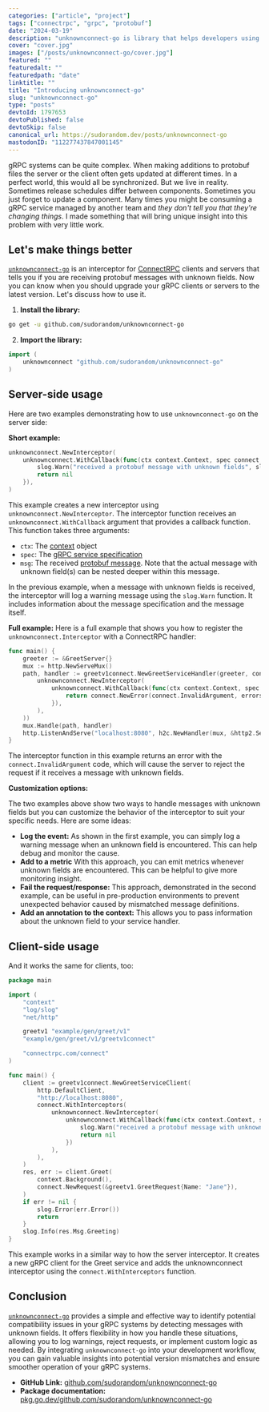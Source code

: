 ```yaml
---
categories: ["article", "project"]
tags: ["connectrpc", "grpc", "protobuf"]
date: "2024-03-19"
description: "unknownconnect-go is library that helps developers using gRPC identify compatibility issues caused by mismatched message definitions."
cover: "cover.jpg"
images: ["/posts/unknownconnect-go/cover.jpg"]
featured: ""
featuredalt: ""
featuredpath: "date"
linktitle: ""
title: "Introducing unknownconnect-go"
slug: "unknownconnect-go"
type: "posts"
devtoId: 1797653
devtoPublished: false
devtoSkip: false
canonical_url: https://sudorandom.dev/posts/unknownconnect-go
mastodonID: "112277437847001145"
---
```


gRPC systems can be quite complex. When making additions to protobuf files the server or the client often gets updated at different times. In a perfect world, this would all be synchronized. But we live in reality. Sometimes release schedules differ between components. Sometimes you just forget to update a component. Many times you might be consuming a gRPC service managed by another team and *they don't tell you that they're changing things*. I made something that will bring unique insight into this problem with very little work.

## Let's make things better

[`unknownconnect-go`](https://github.com/sudorandom/unknownconnect-go/) is an interceptor for [ConnectRPC](https://connectrpc.com/) clients and servers that tells you if you are receiving protobuf messages with unknown fields. Now you can know when you should upgrade your gRPC clients or servers to the latest version. Let's discuss how to use it.

1. **Install the library:**

```bash
go get -u github.com/sudorandom/unknownconnect-go
```

2. **Import the library:**

```go
import (
    unknownconnect "github.com/sudorandom/unknownconnect-go"
)
```

## Server-side usage

Here are two examples demonstrating how to use `unknownconnect-go` on the server side:

**Short example:**

```go
unknownconnect.NewInterceptor(
    unknownconnect.WithCallback(func(ctx context.Context, spec connect.Spec, msg proto.Message) error {
        slog.Warn("received a protobuf message with unknown fields", slog.Any("spec", spec), slog.Any("msg", msg))
        return nil
    }),
)
```

This example creates a new interceptor using `unknownconnect.NewInterceptor`. The interceptor function receives an `unknownconnect.WithCallback` argument that provides a callback function. This function takes three arguments:

* `ctx`: The [context](https://pkg.go.dev/context#Context) object
* `spec`: The [gRPC service specification](https://pkg.go.dev/connectrpc.com/connect#Spec)
* `msg`: The received [protobuf message](https://pkg.go.dev/google.golang.org/protobuf/proto#Message). Note that the actual message with unknown field(s) can be nested deeper within this message.

In the previous example, when a message with unknown fields is received, the interceptor will log a warning message using the `slog.Warn` function. It includes information about the message specification and the message itself. 

**Full example:**
Here is a full example that shows you how to register the `unknownconnect.Interceptor` with a ConnectRPC handler:
```go
func main() {
    greeter := &GreetServer{}
    mux := http.NewServeMux()
    path, handler := greetv1connect.NewGreetServiceHandler(greeter, connect.WithInterceptors(
        unknownconnect.NewInterceptor(
            unknownconnect.WithCallback(func(ctx context.Context, spec connect.Spec, msg proto.Message) error {
                return connect.NewError(connect.InvalidArgument, errors.New("protobuf version missmatch; received unknown fields"))
            }),
        ),
    ))
    mux.Handle(path, handler)
    http.ListenAndServe("localhost:8080", h2c.NewHandler(mux, &http2.Server{}))
}
```

The interceptor function in this example returns an error with the `connect.InvalidArgument` code, which will cause the server to reject the request if it receives a message with unknown fields.

**Customization options:**

The two examples above show two ways to handle messages with unknown fields but you can customize the behavior of the interceptor to suit your specific needs. Here are some ideas:

* **Log the event:** As shown in the first example, you can simply log a warning message when an unknown field is encountered. This can help debug and monitor the cause.
* **Add to a metric** With this approach, you can emit metrics whenever unknown fields are encountered. This can be helpful to give more monitoring insight.
* **Fail the request/response:** This approach, demonstrated in the second example, can be useful in pre-production environments to prevent unexpected behavior caused by mismatched message definitions.
* **Add an annotation to the context:** This allows you to pass information about the unknown field to your service handler.

## Client-side usage

And it works the same for clients, too:

```go
package main

import (
    "context"
    "log/slog"
    "net/http"

    greetv1 "example/gen/greet/v1"
    "example/gen/greet/v1/greetv1connect"

    "connectrpc.com/connect"
)

func main() {
    client := greetv1connect.NewGreetServiceClient(
        http.DefaultClient,
        "http://localhost:8080",
        connect.WithInterceptors(
            unknownconnect.NewInterceptor(
                unknownconnect.WithCallback(func(ctx context.Context, spec connect.Spec, msg proto.Message) error {
                    slog.Warn("received a protobuf message with unknown fields", slog.Any("spec", spec), slog.Any("msg", msg))
                    return nil
                })
            ),
        ),
    )
    res, err := client.Greet(
        context.Background(),
        connect.NewRequest(&greetv1.GreetRequest{Name: "Jane"}),
    )
    if err != nil {
        slog.Error(err.Error())
        return
    }
    slog.Info(res.Msg.Greeting)
}
```

This example works in a similar way to how the server interceptor. It creates a new gRPC client for the Greet service and adds the unknownconnect interceptor using the `connect.WithInterceptors` function.

## Conclusion

[`unknownconnect-go`](https://github.com/sudorandom/unknownconnect-go/) provides a simple and effective way to identify potential compatibility issues in your gRPC systems by detecting messages with unknown fields. It offers flexibility in how you handle these situations, allowing you to log warnings, reject requests, or implement custom logic as needed. By integrating `unknownconnect-go` into your development workflow, you can gain valuable insights into potential version mismatches and ensure smoother operation of your gRPC systems.

- **GitHub Link:** [github.com/sudorandom/unknownconnect-go](https://github.com/sudorandom/unknownconnect-go/)
- **Package documentation:** [pkg.go.dev/github.com/sudorandom/unknownconnect-go](https://pkg.go.dev/github.com/sudorandom/unknownconnect-go)
